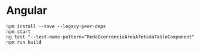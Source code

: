 # Angular

` npm install --save --legacy-peer-deps  `<br>
` npm start  `<br>
` ng test "--test-name-pattern=^RedeOcorrenciaAreaAfetadaTableComponent"  `<br>
` npm run build  `<br>
